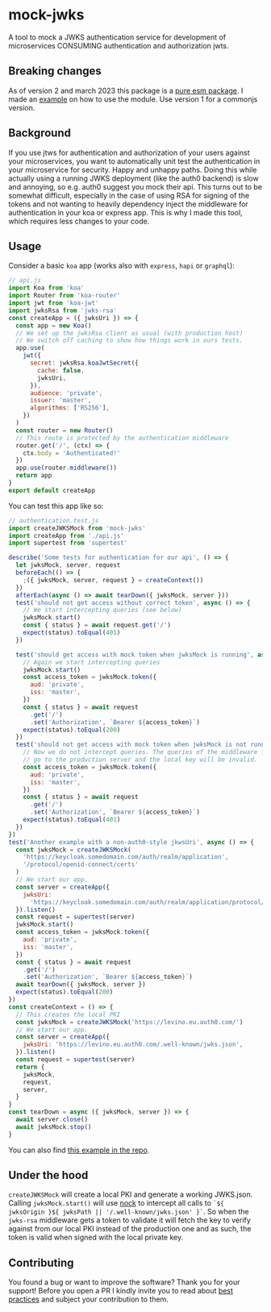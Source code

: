 # mock-jwks

A tool to mock a JWKS authentication service for development of microservices CONSUMING authentication and authorization jwts.

## Breaking changes

As of version 2 and march 2023 this package is a [pure esm package](https://gist.github.com/sindresorhus/a39789f98801d908bbc7ff3ecc99d99c). I made an [example](https://github.com/levino/use-mock-jwks/tree/4fd1622af213006dc7be32902273621bbe7aff3e) on how to use the module. Use version 1 for a commonjs version.

## Background

If you use jtws for authentication and authorization of your users against your microservices, you want to automatically unit
test the authentication in your microservice for security. Happy and unhappy paths. Doing this while actually using a running JWKS
deployment (like the auth0 backend) is slow and annoying, so e.g. auth0 suggest you mock their api. This turns out to be
somewhat difficult, especially in the case of using RSA for signing of the tokens and not wanting to heavily dependency inject the middleware for
authentication in your koa or express app. This is why I made this tool, which requires less changes to your code.

## Usage

Consider a basic `koa` app (works also with `express`, `hapi` or `graphql`):

```js
// api.js
import Koa from 'koa'
import Router from 'koa-router'
import jwt from 'koa-jwt'
import jwksRsa from 'jwks-rsa'
const createApp = ({ jwksUri }) => {
  const app = new Koa()
  // We set up the jwksRsa client as usual (with production host)
  // We switch off caching to show how things work in ours tests.
  app.use(
    jwt({
      secret: jwksRsa.koaJwtSecret({
        cache: false,
        jwksUri,
      }),
      audience: 'private',
      issuer: 'master',
      algorithms: ['RS256'],
    })
  )
  const router = new Router()
  // This route is protected by the authentication middleware
  router.get('/', (ctx) => {
    ctx.body = 'Authenticated!'
  })
  app.use(router.middleware())
  return app
}
export default createApp
```

You can test this app like so:

```js
// authentication.test.js
import createJWKSMock from 'mock-jwks'
import createApp from './api.js'
import supertest from 'supertest'

describe('Some tests for authentication for our api', () => {
  let jwksMock, server, request
  beforeEach(() => {
    ;({ jwksMock, server, request } = createContext())
  })
  afterEach(async () => await tearDown({ jwksMock, server }))
  test('should not get access without correct token', async () => {
    // We start intercepting queries (see below)
    jwksMock.start()
    const { status } = await request.get('/')
    expect(status).toEqual(401)
  })

  test('should get access with mock token when jwksMock is running', async () => {
    // Again we start intercepting queries
    jwksMock.start()
    const access_token = jwksMock.token({
      aud: 'private',
      iss: 'master',
    })
    const { status } = await request
      .get('/')
      .set('Authorization', `Bearer ${access_token}`)
    expect(status).toEqual(200)
  })
  test('should not get access with mock token when jwksMock is not running', async () => {
    // Now we do not intercept queries. The queries of the middleware for the JKWS will
    // go to the production server and the local key will be invalid.
    const access_token = jwksMock.token({
      aud: 'private',
      iss: 'master',
    })
    const { status } = await request
      .get('/')
      .set('Authorization', `Bearer ${access_token}`)
    expect(status).toEqual(401)
  })
})
test('Another example with a non-auth0-style jkwsUri', async () => {
  const jwksMock = createJWKSMock(
    'https://keycloak.somedomain.com/auth/realm/application',
    '/protocol/openid-connect/certs'
  )
  // We start our app.
  const server = createApp({
    jwksUri:
      'https://keycloak.somedomain.com/auth/realm/application/protocol/openid-connect/certs',
  }).listen()
  const request = supertest(server)
  jwksMock.start()
  const access_token = jwksMock.token({
    aud: 'private',
    iss: 'master',
  })
  const { status } = await request
    .get('/')
    .set('Authorization', `Bearer ${access_token}`)
  await tearDown({ jwksMock, server })
  expect(status).toEqual(200)
})
const createContext = () => {
  // This creates the local PKI
  const jwksMock = createJWKSMock('https://levino.eu.auth0.com/')
  // We start our app.
  const server = createApp({
    jwksUri: 'https://levino.eu.auth0.com/.well-known/jwks.json',
  }).listen()
  const request = supertest(server)
  return {
    jwksMock,
    request,
    server,
  }
}
const tearDown = async ({ jwksMock, server }) => {
  await server.close()
  await jwksMock.stop()
}
```

You can also find [this example in the repo](example/authentication.test.js).

## Under the hood

`createJWKSMock` will create a local PKI and generate a working JWKS.json. Calling `jwksMock.start()` will use [nock](https://www.npmjs.com/package/nock)
to intercept all calls to `` `${ jwksOrigin }${ jwksPath || '/.well-known/jwks.json' }` ``. So when the `jwks-rsa` middleware gets a token to validate
it will fetch the key to verify against from our local PKI instead of the production one and as such, the token is valid
when signed with the local private key.

## Contributing

You found a bug or want to improve the software? Thank you for your support! Before you open a PR I kindly invite you to read about [best practices](https://eli.thegreenplace.net/2019/how-to-send-good-pull-requests-on-github/) and subject your contribution to them.
